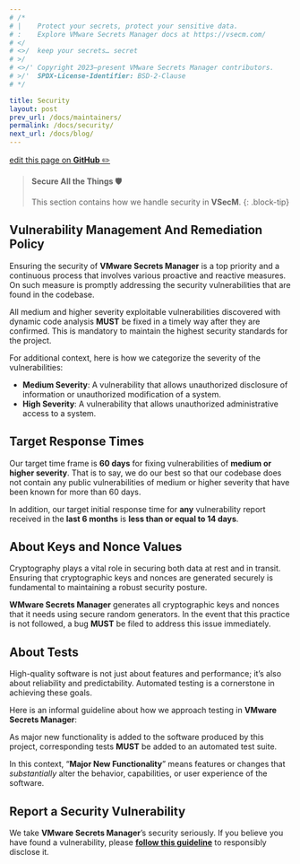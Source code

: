 ```yaml
---
# /*
# |    Protect your secrets, protect your sensitive data.
# :    Explore VMware Secrets Manager docs at https://vsecm.com/
# </
# <>/  keep your secrets… secret
# >/
# <>/' Copyright 2023–present VMware Secrets Manager contributors.
# >/'  SPDX-License-Identifier: BSD-2-Clause
# */

title: Security
layout: post
prev_url: /docs/maintainers/
permalink: /docs/security/
next_url: /docs/blog/
---
```


<p class="github-button"
><a href="https://github.com/vmware-tanzu/secrets-manager/blob/main/docs/_pages/0004-security.md"
>edit this page on <strong>GitHub</strong> ✏️</a></p>

> **Secure All the Things 🛡️**
>
> This section contains how we handle security in **VSecM**.
> {: .block-tip}

## Vulnerability Management And Remediation Policy

Ensuring the security of **VMware Secrets Manager** is a top priority and
a continuous process that involves various proactive and reactive measures.
On such measure is promptly addressing the security vulnerabilities that
are found in the codebase.

All medium and higher severity exploitable vulnerabilities discovered with
dynamic code analysis **MUST** be fixed in a timely way after they are confirmed.
This is mandatory to maintain the highest security standards for the project.

For additional context, here is how we categorize the severity of the
vulnerabilities:

-   **Medium Severity**: A vulnerability that allows unauthorized disclosure of
    information or unauthorized modification of a system.
-   **High Severity**: A vulnerability that allows unauthorized administrative  
    access to a system.

## Target Response Times

Our target time frame is **60 days** for fixing vulnerabilities of **medium or higher
severity**. That is to say, we do our best so that our codebase does not contain
any public vulnerabilities of medium or higher severity that have been
known for more than 60 days.

In addition, our target initial response time for **any** vulnerability report
received in the **last 6 months** is **less than or equal to 14 days**.

## About Keys and Nonce Values

Cryptography plays a vital role in securing both data at rest and in transit.
Ensuring that cryptographic keys and nonces are generated securely is fundamental
to maintaining a robust security posture.

**WMware Secrets Manager** generates all cryptographic keys and nonces that
it needs using secure random generators. In the event that this practice is not
followed, a bug **MUST** be filed to address this issue immediately.

## About Tests

High-quality software is not just about features and performance; it’s also
about reliability and predictability. Automated testing is a cornerstone in
achieving these goals.

Here is an informal guideline about how we approach testing in
**VMware Secrets Manager**:

As major new functionality is added to the software produced by this project,
corresponding tests **MUST** be added to an automated test suite.

In this context, “**Major New Functionality**” means features or changes that
_substantially_ alter the behavior, capabilities, or user experience of the
software.

## Report a Security Vulnerability

We take **VMware Secrets Manager**’s security seriously. If you believe you have
found a vulnerability, please [**follow this guideline**][vuln]
to responsibly disclose it.

[vuln]: https://github.com/vmware-tanzu/secrets-manager/blob/main/SECURITY.md
